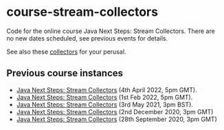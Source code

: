 # course-stream-collectors
Code for the online course Java Next Steps: Stream Collectors. There are no new dates scheduled, see previous events for details.

See also these [collectors](https://github.com/quiram/java-utils/blob/master/src/main/java/com/github/quiram/utils/Collectors.java) for your perusal.

## Previous course instances
- [Java Next Steps: Stream Collectors](https://learning.oreilly.com/live-events/java-next-steps-stream-collectors/0636920410508/0636920072702/) (4th April 2022, 5pm GMT).
- [Java Next Steps: Stream Collectors](https://learning.oreilly.com/live-events/java-next-steps-stream-collectors/0636920410508/0636920066820/) (1st Feb 2022, 5pm GMT).
- [Java Next Steps: Stream Collectors](https://learning.oreilly.com/attend/java-next-steps-stream-collectors/0636920410508/0636920054922/) (3rd May 2021, 3pm BST).
- [Java Next Steps: Stream Collectors](https://learning.oreilly.com/live-training/courses/java-next-steps-stream-collectors/0636920424765/) (2nd December 2020, 3pm GMT)
- [Java Next Steps: Stream Collectors](https://learning.oreilly.com/live-training/courses/java-next-steps-stream-collectors/0636920410492/) (28th September 2020, 3pm GMT)

